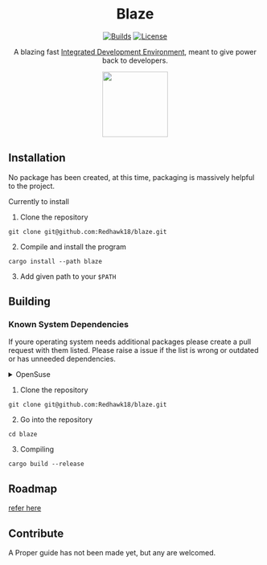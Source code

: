 <div align="center">

# Blaze

[![Builds](https://img.shields.io/github/actions/workflow/status/Redhawk18/code-editor/build.yml)](https://github.com/Redhawk18/code-editor/actions/workflows/build.yml)
[![License](https://img.shields.io/github/license/Redhawk18/code-editor)](https://github.com/Redhawk18/code-editor/blob/main/LICENSE)

A blazing fast [Integrated Development Environment](https://en.wikipedia.org/wiki/Integrated_development_environment), meant to give power back to developers.

<a href="https://github.com/iced-rs/iced">
  <img src="https://gist.githubusercontent.com/hecrj/ad7ecd38f6e47ff3688a38c79fd108f0/raw/74384875ecbad02ae2a926425e9bcafd0695bade/color.svg" width="130px">
</a>

</div>

## Installation
No package has been created, at this time, packaging is massively helpful to the project.

Currently to install

1. Clone the repository

```
git clone git@github.com:Redhawk18/blaze.git
```

2. Compile and install the program

```
cargo install --path blaze
```

3. Add given path to your `$PATH`

## Building

### Known System Dependencies
If youre operating system needs additional packages please create a pull request with them listed. Please raise a issue if the list is wrong or outdated or has unneeded dependencies.
<details>
  <summary>OpenSuse</summary>

  ```
  sudo zypper install atkmm-devel gdk-pixbuf-devel gdk-pixbuf-xlib-devel glib2-devel gtk3-devel harfbuzz-devel pkg-config rustup
  ```
</details>

1. Clone the repository

```
git clone git@github.com:Redhawk18/blaze.git
```

2. Go into the repository

```
cd blaze
```

3. Compiling

```
cargo build --release
```

## Roadmap
[refer here](ROADMAP.md)

## Contribute
A Proper guide has not been made yet, but any are welcomed.

